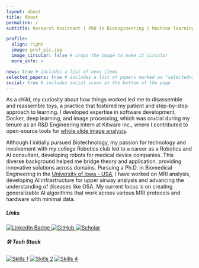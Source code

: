 ```yaml
---
layout: about
title: About
permalink: /
subtitle: Research Assistant | PhD in Bioengineering | Machine learning & AI | Image Processing | GoHawks

profile:
  align: right
  image: prof_pic.jpg
  image_circular: false # crops the image to make it circular
  more_info: >

news: true # includes a list of news items
selected_papers: true # includes a list of papers marked as "selected={true}"
social: true # includes social icons at the bottom of the page
---
```


As a child, my curiosity about how things worked led me to disassemble and reassemble toys, a practice that fostered my patient and step-by-step approach to learning. I developed expertise in software development, Docker, deep learning, and image processing, which was crucial during my tenure as an R&D Engineering Intern at Kitware Inc., where I contributed to open-source tools for [whole slide image analysis](https://github.com/eksubin/dsa-run-custom-ai-models).

Although I initially pursued Biotechnology, my passion for technology and involvement with my college Robotics club led to a career as a Robotics and AI consultant, developing robots for medical device companies. This diverse background helped me bridge theory and application, providing innovative solutions across domains. Pursuing a Ph.D. in Biomedical Engineering in the [University of Iowa - USA](https://lingala.lab.uiowa.edu/people), I have worked on MRI analysis, developing AI infrastructure for upper airway analysis and advancing the understanding of diseases like OSA. My current focus is on creating generalizable AI algorithms that work across various MRI protocols and hardware with minimal data.

##### Links
<div id="badges">
  <a href="https://www.linkedin.com/in/subin-erattakulangara-69b21598/">
    <img src="https://img.shields.io/badge/LinkedIn-blue?style=for-the-badge&logo=linkedin&logoColor=white" alt="LinkedIn Badge"/>
  </a>
  <a href="https://github.com/eksubin?tab=repositories">
    <img src="https://img.shields.io/badge/github-%23121011.svg?style=for-the-badge&logo=github&logoColor=white)(https://github.com/eksubin?tab=repositories" alt="GitHub"/>
  </a>
    <a href="https://scholar.google.com/citations?user=YLlg89EAAAAJ&hl=en&oi=ao">
    <img src="https://img.shields.io/badge/Google%20Scholar-4285F4?style=for-the-badge&logo=google-scholar&logoColor=white" alt="Scholar"/>
  </a>
</div>

##### 🛠️ Tech Stack

[![Skills 1](https://skillicons.dev/icons?i=python,mysql,matlab)](https://skillicons.dev)
[![Skills 2](https://skillicons.dev/icons?i=pytorch,tensorflow,sklearn)](https://skillicons.dev)
[![Skills 4](https://skillicons.dev/icons?i=linux,bash,github,git)](https://skillicons.dev)
